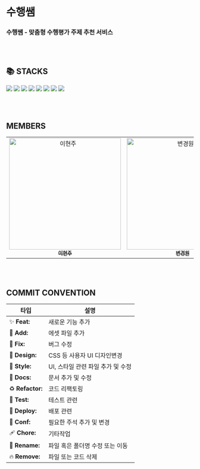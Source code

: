 <h1>수행쌤</h1>
<h3>수행쌤 - 맞춤형 수행평가 주제 추천 서비스</h3>

<br/><br/>

## 📚 STACKS

<div>
  <img src="https://img.shields.io/badge/typescript-3178C6?style=for-the-badge&logo=typescript&logoColor=white"/>
  <img src="https://img.shields.io/badge/react.js-61DAFB?style=for-the-badge&logo=react&logoColor=black"/>
  <img src="https://img.shields.io/badge/zustand-433e38?style=for-the-badge&logo=zustand&logoColor=black"/>
  <img src="https://img.shields.io/badge/prettier-F7B93E?style=for-the-badge&logo=prettier&logoColor=black"/>
  <img src="https://img.shields.io/badge/eslint-4B32C3?style=for-the-badge&logo=eslint&logoColor=white"/>
  <img src="https://img.shields.io/badge/tailwind-06B6D4?style=for-the-badge&logo=tailwind Css&logoColor=white"/>
  <img src="https://img.shields.io/badge/Mock Service Worker-FF6A33?style=for-the-badge&logo=mockserviceworker&logoColor=white"/>
  <img src="https://img.shields.io/badge/React Query-FF4154?style=for-the-badge&logo=reactquery&logoColor=white"/>
 

<br/><br/>

## MEMBERS

<table>
  <tr>
    <td align="center">
      <a href="https://github.com/Yi-HyeonJu">
        <img src="https://avatars.githubusercontent.com/u/164320612?v=4" width="300px;" alt="이현주"/><br />
        <sub><b>이현주</b></sub>
      </a>
    </td>
    <td align="center">
      <a href="https://github.com/deswaq1220">
        <img src="https://avatars.githubusercontent.com/u/121841669?v=4" width="300px;" alt="변경원"/><br />
        <sub><b>변경원</b></sub>
      </a>
    </td>
    <td align="center">
      <a href="https://github.com/doin-N">
       <img src="https://avatars.githubusercontent.com/u/164306935?v=4" width="300px;" alt="노도인"/><br />
        <sub><b>노도인</b></sub>
      </a>
    </td>
    <td align="center">
      <a href="https://github.com/Watnu03">
        <img src="https://avatars.githubusercontent.com/u/107114225?v=4" width="300px;" alt="강승혜"/><br />
        <sub><b>강승혜</b></sub>
      </a>
    </td>
  </tr>
</table>

<br/><br/>

## COMMIT CONVENTION

| 타입             | 설명                                              |
| ---------------- | ------------------------------------------------- |
| ✨ **Feat:**     | 새로운 기능 추가                                  |
| 🍱 **Add:**      | 에셋 파일 추가                                    |
| 🐛 **Fix:**      | 버그 수정                                         |
| 🎨 **Design:**   | CSS 등 사용자 UI 디자인변경                        |
| 💄 **Style:**     | UI, 스타일 관련 파일 추가 및 수정                  |
| 📝 **Docs:**     | 문서 추가 및 수정                                  |
| ♻️ **Refactor:** | 코드 리팩토링                                      |
| 🤡 **Test:**     | 테스트 관련                                       |
| 🚀 **Deploy:**   | 배포 관련                                         |
| 💚 **Conf:**     | 필요한 주석 추가 및 변경                           |
| 🩹 **Chore:**    | 기타작업                                          |
| 🚚 **Rename:**   | 파일 혹은 폴더명 수정 또는 이동                    |
| 🔥 **Remove:**    | 파일 또는 코드 삭제                               |
